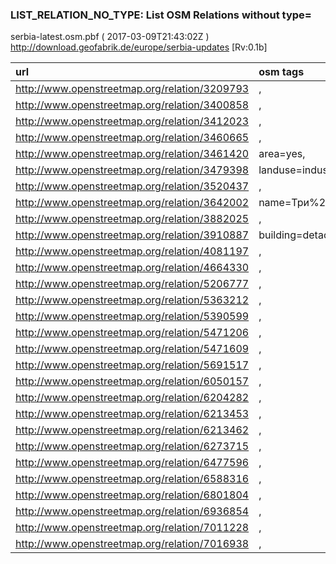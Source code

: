  
### LIST_RELATION_NO_TYPE: List OSM Relations without type= 
serbia-latest.osm.pbf ( 2017-03-09T21:43:02Z ) http://download.geofabrik.de/europe/serbia-updates [Rv:0.1b]
 
|  url                                      |  osm tags  
| :---------------------------------------  | :---------------------------
| http://www.openstreetmap.org/relation/3209793 | ,
| http://www.openstreetmap.org/relation/3400858 | ,
| http://www.openstreetmap.org/relation/3412023 | ,
| http://www.openstreetmap.org/relation/3460665 | ,
| http://www.openstreetmap.org/relation/3461420 | area=yes,
| http://www.openstreetmap.org/relation/3479398 | landuse=industrial,
| http://www.openstreetmap.org/relation/3520437 | ,
| http://www.openstreetmap.org/relation/3642002 | name=Три%20%песнице,tourism=artwork,artwork_type=sculpture,artist:wikidata=Q3512756,
| http://www.openstreetmap.org/relation/3882025 | ,
| http://www.openstreetmap.org/relation/3910887 | building=detached,addr:street=Новице%20%Мановића,
| http://www.openstreetmap.org/relation/4081197 | ,
| http://www.openstreetmap.org/relation/4664330 | ,
| http://www.openstreetmap.org/relation/5206777 | ,
| http://www.openstreetmap.org/relation/5363212 | ,
| http://www.openstreetmap.org/relation/5390599 | ,
| http://www.openstreetmap.org/relation/5471206 | ,
| http://www.openstreetmap.org/relation/5471609 | ,
| http://www.openstreetmap.org/relation/5691517 | ,
| http://www.openstreetmap.org/relation/6050157 | ,
| http://www.openstreetmap.org/relation/6204282 | ,
| http://www.openstreetmap.org/relation/6213453 | ,
| http://www.openstreetmap.org/relation/6213462 | ,
| http://www.openstreetmap.org/relation/6273715 | ,
| http://www.openstreetmap.org/relation/6477596 | ,
| http://www.openstreetmap.org/relation/6588316 | ,
| http://www.openstreetmap.org/relation/6801804 | ,
| http://www.openstreetmap.org/relation/6936854 | ,
| http://www.openstreetmap.org/relation/7011228 | ,
| http://www.openstreetmap.org/relation/7016938 | ,
 
